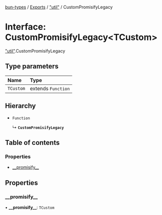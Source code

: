 [bun-types](https://oven-sh.github.io/bun-types/README.md) / [Exports](https://oven-sh.github.io/bun-types/modules.md) / ["util"](https://oven-sh.github.io/bun-types/modules/util_.md) / CustomPromisifyLegacy

# Interface: CustomPromisifyLegacy<TCustom\>

["util"](https://oven-sh.github.io/bun-types/modules/util_.md).CustomPromisifyLegacy

## Type parameters

| Name | Type |
| :------ | :------ |
| `TCustom` | extends `Function` |

## Hierarchy

- `Function`

  ↳ **`CustomPromisifyLegacy`**

## Table of contents

### Properties

- [\_\_promisify\_\_](https://oven-sh.github.io/bun-types/interfaces/util_.CustomPromisifyLegacy.md#__promisify__)

## Properties

### \_\_promisify\_\_

• **\_\_promisify\_\_**: `TCustom`
